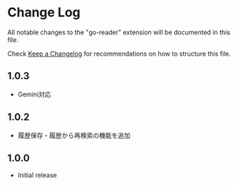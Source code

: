 # Change Log

All notable changes to the "go-reader" extension will be documented in this file.

Check [Keep a Changelog](http://keepachangelog.com/) for recommendations on how to structure this file.

## 1.0.3

- Gemini対応

## 1.0.2

- 履歴保存・履歴から再検索の機能を追加

## 1.0.0

- Initial release